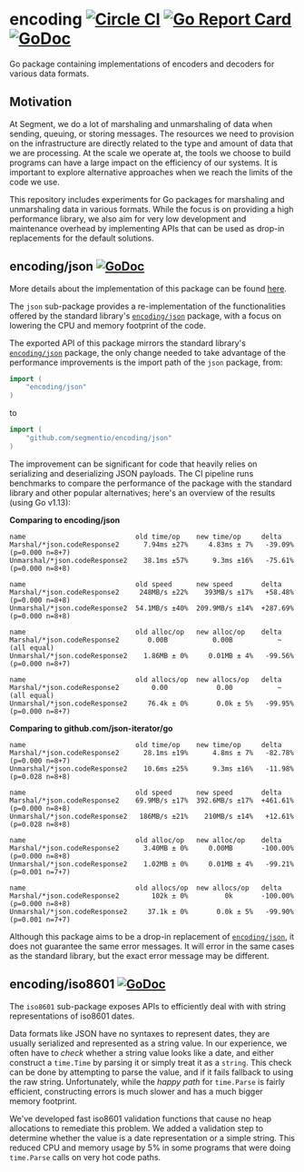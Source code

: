 # encoding [![Circle CI](https://circleci.com/gh/segmentio/encoding.svg?style=shield&circle-token=9bc6038a8e264684efe602003bb52c26835fc400)](https://circleci.com/gh/segmentio/encoding) [![Go Report Card](https://goreportcard.com/badge/github.com/segmentio/encoding)](https://goreportcard.com/report/github.com/segmentio/encoding) [![GoDoc](https://godoc.org/github.com/segmentio/encoding?status.svg)](https://godoc.org/github.com/segmentio/encoding)

Go package containing implementations of encoders and decoders for various data
formats.

## Motivation

At Segment, we do a lot of marshaling and unmarshaling of data when sending,
queuing, or storing messages. The resources we need to provision on the
infrastructure are directly related to the type and amount of data that we are
processing. At the scale we operate at, the tools we choose to build programs
can have a large impact on the efficiency of our systems. It is important to
explore alternative approaches when we reach the limits of the code we use.

This repository includes experiments for Go packages for marshaling and
unmarshaling data in various formats. While the focus is on providing a high
performance library, we also aim for very low development and maintenance overhead
by implementing APIs that can be used as drop-in replacements for the default
solutions.

## encoding/json [![GoDoc](https://godoc.org/github.com/segmentio/encoding/json?status.svg)](https://godoc.org/github.com/segmentio/encoding/json)

More details about the implementation of this package can be found [here](json/README.md).

The `json` sub-package provides a re-implementation of the functionalities
offered by the standard library's [`encoding/json`](https://golang.org/pkg/encoding/json/)
package, with a focus on lowering the CPU and memory footprint of the code.

The exported API of this package mirrors the standard library's
[`encoding/json`](https://golang.org/pkg/encoding/json/) package, the only
change needed to take advantage of the performance improvements is the import
path of the `json` package, from:
```go
import (
    "encoding/json"
)
```
to
```go
import (
    "github.com/segmentio/encoding/json"
)
```

The improvement can be significant for code that heavily relies on serializing
and deserializing JSON payloads. The CI pipeline runs benchmarks to compare the
performance of the package with the standard library and other popular
alternatives; here's an overview of the results (using Go v1.13):

**Comparing to encoding/json**
```
name                           old time/op    new time/op     delta
Marshal/*json.codeResponse2      7.94ms ±27%     4.83ms ± 7%   -39.09%  (p=0.000 n=8+7)
Unmarshal/*json.codeResponse2    38.1ms ±57%      9.3ms ±16%   -75.61%  (p=0.000 n=8+8)

name                           old speed      new speed       delta
Marshal/*json.codeResponse2     248MB/s ±22%    393MB/s ±17%   +58.48%  (p=0.000 n=8+8)
Unmarshal/*json.codeResponse2  54.1MB/s ±40%  209.9MB/s ±14%  +287.69%  (p=0.000 n=8+8)

name                           old alloc/op   new alloc/op    delta
Marshal/*json.codeResponse2       0.00B           0.00B           ~     (all equal)
Unmarshal/*json.codeResponse2    1.86MB ± 0%     0.01MB ± 4%   -99.56%  (p=0.000 n=8+7)

name                           old allocs/op  new allocs/op   delta
Marshal/*json.codeResponse2        0.00            0.00           ~     (all equal)
Unmarshal/*json.codeResponse2     76.4k ± 0%       0.0k ± 5%   -99.95%  (p=0.000 n=8+7)
```

**Comparing to github.com/json-iterator/go**
```
name                           old time/op    new time/op     delta
Marshal/*json.codeResponse2      28.1ms ±19%      4.8ms ± 7%   -82.78%  (p=0.000 n=8+7)
Unmarshal/*json.codeResponse2    10.6ms ±25%      9.3ms ±16%   -11.98%  (p=0.028 n=8+8)

name                           old speed      new speed       delta
Marshal/*json.codeResponse2    69.9MB/s ±17%  392.6MB/s ±17%  +461.61%  (p=0.000 n=8+8)
Unmarshal/*json.codeResponse2   186MB/s ±21%    210MB/s ±14%   +12.61%  (p=0.028 n=8+8)

name                           old alloc/op   new alloc/op    delta
Marshal/*json.codeResponse2      3.40MB ± 0%     0.00MB       -100.00%  (p=0.000 n=8+8)
Unmarshal/*json.codeResponse2    1.02MB ± 0%     0.01MB ± 4%   -99.21%  (p=0.001 n=7+7)

name                           old allocs/op  new allocs/op   delta
Marshal/*json.codeResponse2        102k ± 0%         0k       -100.00%  (p=0.000 n=8+8)
Unmarshal/*json.codeResponse2     37.1k ± 0%       0.0k ± 5%   -99.90%  (p=0.001 n=7+7)
```

Although this package aims to be a drop-in replacement of [`encoding/json`](https://golang.org/pkg/encoding/json/),
it does not guarantee the same error messages. It will error in the same cases
as the standard library, but the exact error message may be different.

## encoding/iso8601 [![GoDoc](https://godoc.org/github.com/segmentio/encoding/iso8601?status.svg)](https://godoc.org/github.com/segmentio/encoding/iso8601)

The `iso8601` sub-package exposes APIs to efficiently deal with with string
representations of iso8601 dates.

Data formats like JSON have no syntaxes to represent dates, they are usually
serialized and represented as a string value. In our experience, we often have
to _check_ whether a string value looks like a date, and either construct a
`time.Time` by parsing it or simply treat it as a `string`. This check can be
done by attempting to parse the value, and if it fails fallback to using the
raw string. Unfortunately, while the _happy path_ for `time.Parse` is fairly
efficient, constructing errors is much slower and has a much bigger memory
footprint.

We've developed fast iso8601 validation functions that cause no heap allocations
to remediate this problem. We added a validation step to determine whether
the value is a date representation or a simple string. This reduced CPU and
memory usage by 5% in some programs that were doing `time.Parse` calls on very
hot code paths.
